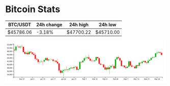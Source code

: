 # Bitcoin Stats

BTC/USDT|24h change|24h high|24h low|
|---|---|---|---|
|$45786.06|-3.18%|$47700.22|$45710.00|

<img src="./chart.svg">
